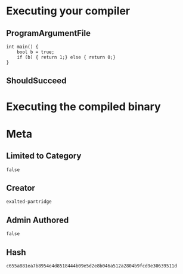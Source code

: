 # Executing your compiler

## ProgramArgumentFile

```
int main() {
    bool b = true;
    if (b) { return 1;} else { return 0;}
}
```

## ShouldSucceed

# Executing the compiled binary

# Meta

## Limited to Category

```
false
```

## Creator

```
exalted-partridge
```

## Admin Authored

```
false
```

## Hash

```
c655a881ea7b8954e4d8518444b09e5d2e8b046a512a2804b9fcd9e30639511d
```

